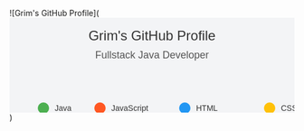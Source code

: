 ![Grim's GitHub Profile](<svg width="600" height="200" xmlns="http://www.w3.org/2000/svg">
  <rect width="600" height="200" fill="#f3f4f6"/>
  <text x="50%" y="20%" dominant-baseline="middle" text-anchor="middle" font-family="Arial" font-size="24" fill="#333">
    Grim's GitHub Profile
  </text>
  <text x="50%" y="40%" dominant-baseline="middle" text-anchor="middle" font-family="Arial" font-size="18" fill="#555">
    Fullstack Java Developer
  </text>
  <g transform="translate(50, 150)">
    <circle cx="10" cy="10" r="10" fill="#4CAF50"/>
    <text x="30" y="15" font-family="Arial" font-size="14" fill="#333">Java</text>
  </g>
  <g transform="translate(150, 150)">
    <circle cx="10" cy="10" r="10" fill="#FF5722"/>
    <text x="30" y="15" font-family="Arial" font-size="14" fill="#333">JavaScript</text>
  </g>
  <g transform="translate(300, 150)">
    <circle cx="10" cy="10" r="10" fill="#2196F3"/>
    <text x="30" y="15" font-family="Arial" font-size="14" fill="#333">HTML</text>
  </g>
  <g transform="translate(450, 150)">
    <circle cx="10" cy="10" r="10" fill="#FFC107"/>
    <text x="30" y="15" font-family="Arial" font-size="14" fill="#333">CSS</text>
  </g>
  <g transform="translate(550, 150)">
    <circle cx="10" cy="10" r="10" fill="#9C27B0"/>
    <text x="30" y="15" font-family="Arial" font-size="14" fill="#333">Biotech Engineering</text>
  </g>
</svg>)
